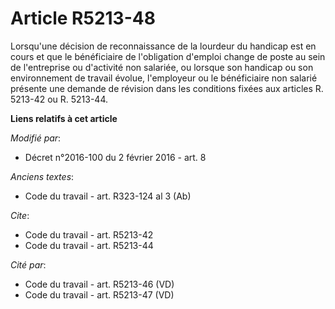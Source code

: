 # Article R5213-48

Lorsqu'une décision de reconnaissance de la lourdeur du handicap est en cours et que le bénéficiaire de l'obligation d'emploi
change de poste au sein de l'entreprise ou d'activité non salariée, ou lorsque son handicap ou son environnement de travail
évolue, l'employeur ou le bénéficiaire non salarié présente une demande de révision dans les conditions fixées aux articles
R. 5213-42 ou R. 5213-44.

**Liens relatifs à cet article**

_Modifié par_:

  - Décret n°2016-100 du 2 février 2016 - art. 8

_Anciens textes_:

  - Code du travail - art. R323-124 al 3 (Ab)

_Cite_:

  - Code du travail - art. R5213-42
  - Code du travail - art. R5213-44

_Cité par_:

  - Code du travail - art. R5213-46 (VD)
  - Code du travail - art. R5213-47 (VD)

